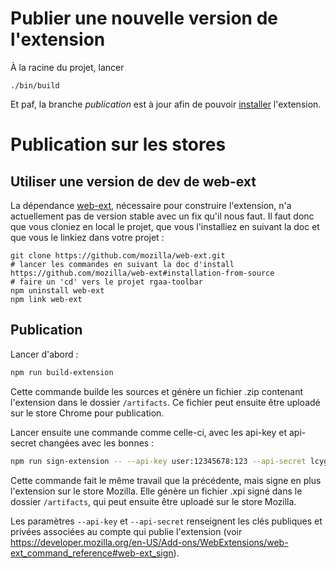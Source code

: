 # Publier une nouvelle version de l'extension

À la racine du projet, lancer

```
./bin/build
```

Et paf, la branche *publication* est à jour afin de pouvoir [installer](doc/installation.md) l'extension.

# Publication sur les stores

## Utiliser une version de dev de web-ext

La dépendance [web-ext](https://github.com/mozilla/web-ext), nécessaire pour construire l'extension, n'a actuellement pas de version stable avec un fix qu'il nous faut. Il faut donc que vous cloniez en local le projet, que vous l'installiez en suivant la doc et que vous le linkiez dans votre projet :

```
git clone https://github.com/mozilla/web-ext.git
# lancer les commandes en suivant la doc d'install https://github.com/mozilla/web-ext#installation-from-source
# faire un 'cd' vers le projet rgaa-toolbar
npm uninstall web-ext
npm link web-ext
```

## Publication

Lancer d'abord :

```sh
npm run build-extension
```

Cette commande builde les sources et génère un fichier .zip contenant l'extension dans le dossier `/artifacts`. Ce fichier peut ensuite être uploadé sur le store Chrome pour publication.

Lancer ensuite une commande comme celle-ci, avec les api-key et api-secret changées avec les bonnes :

```sh
npm run sign-extension -- --api-key user:12345678:123 --api-secret lcygkmao0lk1aj8qqq6ypp2830im8kn2on3i4r4537t11cde9h0o7ljjhm0ex3t1d
```

Cette commande fait le même travail que la précédente, mais signe en plus l'extension sur le store Mozilla. Elle génère un fichier .xpi signé dans le dossier `/artifacts`, qui peut ensuite être uploadé sur le store Mozilla.

Les paramètres `--api-key` et `--api-secret` renseignent les clés publiques et privées associées au compte qui publie l'extension (voir https://developer.mozilla.org/en-US/Add-ons/WebExtensions/web-ext_command_reference#web-ext_sign).
